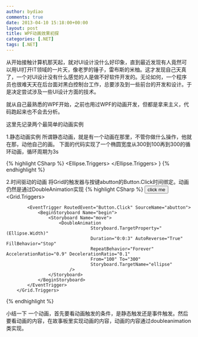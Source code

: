 ```yaml
---
author: bydiao
comments: true
date: 2013-04-10 15:18:00+00:00
layout: post
title: WPF动画效果初探
categories: [.NET]
tags: [.NET]
---
```


从开始接触计算机那天起，就对UI设计没什么好印象，直到最近发现有人竟然可以用UI打开IT领域的一片天，像老罗的锤子，雷布斯的米柚。这才发现自己天真了，一个对UI设计没有什么感觉的人是做不好软件开发的。无论如何，一个程序员也很难天天在后台面对黑白控制台工作，总要涉及到一些前台的开发和设计。于是决定尝试涉及一些UI设计方面的技术。

就从自己最熟悉的WPF开始，之前也用过WPF的动画开发，但都是拿来主义，代码跑起来也不会去分析。

这里先记录两个最简单的动画实例

1.静态动画实例
所谓静态动画，就是有一个动画在那里，不管你做什么操作，他就在那，动他自己的画。
下面的代码实现了一个椭圆宽度从300到100再到300的循环动画，循环周期为3s

{% highlight CSharp %}
    <Ellipse Height="50" Width="100" Fill="SteelBlue" Name="ellipse">
            <Ellipse.Triggers>
                <EventTrigger RoutedEvent="Ellipse.Loaded">
                    <BeginStoryboard>
                        <Storyboard Duration="0:0:3" RepeatBehavior="Forever">
                            <DoubleAnimation
                                    Storyboard.TargetProperty="(Ellipse.Width)"
                                    Duration="0:0:3" AutoReverse="True" FillBehavior="Stop"
                                    RepeatBehavior="Forever" AccelerationRatio="0.9" DecelerationRatio="0.1"
                                    From="100" To="300"
                            />
                        </Storyboard>
                    </BeginStoryboard>
                </EventTrigger>
            </Ellipse.Triggers>
        </Ellipse>
}
{% endhighlight %}

2.时间驱动的动画
将Grid的触发器与按键abutton的Button.Click时间绑定。动画仍然是通过DoubleAnimation实现
{% highlight CSharp %}
    <Button Name="abutton" Width="200" Height="100">
            click me
        </Button>
        <Grid.Triggers>
            
            <EventTrigger RoutedEvent="Button.Click" SourceName="abutton">
                <BeginStoryboard Name="begin">
                    <Storyboard Name="move">
                        <DoubleAnimation
                                    Storyboard.TargetProperty="(Ellipse.Width)"
                                    Duration="0:0:3" AutoReverse="True" FillBehavior="Stop"
                                    RepeatBehavior="Forever" AccelerationRatio="0.9" DecelerationRatio="0.1"
                                    From="100" To="300"
                                    Storyboard.TargetName="ellipse"
                            />
                    </Storyboard>
                </BeginStoryboard>
            </EventTrigger>
        </Grid.Triggers>
{% endhighlight %}

小结一下
一个动画，首先要看动画触发的条件，是静态触发还是事件触发。然后要看动画的内容，在故事板里实现动画的内容，动画的内容通过doubleanimation类实现。

